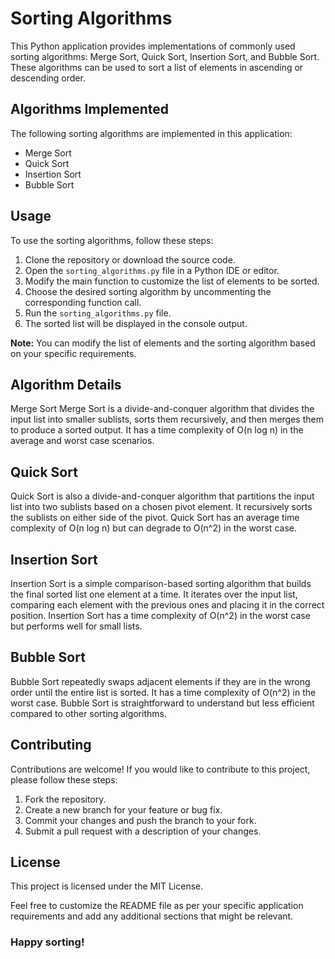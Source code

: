 # Sorting Algorithms
This Python application provides implementations of commonly used sorting algorithms: Merge Sort, Quick Sort, Insertion Sort, and Bubble Sort. These algorithms can be used to sort a list of elements in ascending or descending order.

## Algorithms Implemented
The following sorting algorithms are implemented in this application:

- Merge Sort
- Quick Sort
- Insertion Sort
- Bubble Sort

## Usage
To use the sorting algorithms, follow these steps:

1. Clone the repository or download the source code.
2. Open the `sorting_algorithms.py` file in a Python IDE or editor.
3. Modify the main function to customize the list of elements to be sorted.
4. Choose the desired sorting algorithm by uncommenting the corresponding function call.
5. Run the `sorting_algorithms.py` file.
6. The sorted list will be displayed in the console output.

**Note:** You can modify the list of elements and the sorting algorithm based on your specific requirements.

## Algorithm Details
Merge Sort
Merge Sort is a divide-and-conquer algorithm that divides the input list into smaller sublists, sorts them recursively, and then merges them to produce a sorted output. It has a time complexity of O(n log n) in the average and worst case scenarios.

## Quick Sort
Quick Sort is also a divide-and-conquer algorithm that partitions the input list into two sublists based on a chosen pivot element. It recursively sorts the sublists on either side of the pivot. Quick Sort has an average time complexity of O(n log n) but can degrade to O(n^2) in the worst case.

## Insertion Sort
Insertion Sort is a simple comparison-based sorting algorithm that builds the final sorted list one element at a time. It iterates over the input list, comparing each element with the previous ones and placing it in the correct position. Insertion Sort has a time complexity of O(n^2) in the worst case but performs well for small lists.

## Bubble Sort
Bubble Sort repeatedly swaps adjacent elements if they are in the wrong order until the entire list is sorted. It has a time complexity of O(n^2) in the worst case. Bubble Sort is straightforward to understand but less efficient compared to other sorting algorithms.

## Contributing
Contributions are welcome! If you would like to contribute to this project, please follow these steps:

1. Fork the repository.
2. Create a new branch for your feature or bug fix.
3. Commit your changes and push the branch to your fork.
4. Submit a pull request with a description of your changes.

## License
This project is licensed under the MIT License.

Feel free to customize the README file as per your specific application requirements and add any additional sections that might be relevant.

### Happy sorting!